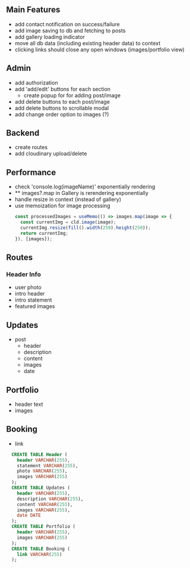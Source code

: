 ## Main Features
- add contact notification on success/failure
- add image saving to db and fetching to posts
- add gallery loading indicator
- move all db data (including existing header data) to context
- clicking links should close any open windows (images/portfolio view)

## Admin
- add authorization
- add 'add/edit' buttons for each section
  - create popup for for adding post/image
- add delete buttons to each post/image
- add delete buttons to scrollable modal
- add change order option to images (?)

## Backend
- create routes
- add cloudinary upload/delete

## Performance
- check 'console.log(imageName)' exponentially rendering
- ** images?.map in Gallery is rerendering exponentially
- handle resize in context (instead of gallery)
- use memoization for image processing
  ```js
  const processedImages = useMemo(() => images.map(image => {
    const currentImg = cld.image(image);
    currentImg.resize(fill().width(250).height(250));
    return currentImg;
  }), [images]);
  ```


## Routes

### Header Info
  - user photo
  - intro header
  - intro statement
  - featured images

## Updates
  - post
    - header
    - description
    - content
    - images
    - date

## Portfolio
  - header text
  - images

## Booking
  - link

```sql
  CREATE TABLE Header (
    header VARCHAR(255),
    statement VARCHAR(255),
    photo VARCHAR(255),
    images VARCHAR(255)
  );
  CREATE TABLE Updates (
    header VARCHAR(255),
    description VARCHAR(255),
    content VARCHAR(255),
    images VARCHAR(255),
    date DATE
  );
  CREATE TABLE Portfolio (
    header VARCHAR(255),
    images VARCHAR(255)
  );
  CREATE TABLE Booking (
    link VARCHAR(255)
  );
```